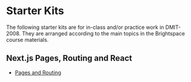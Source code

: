 # Starter Kits

The following starter kits are for in-class and/or practice work in DMIT-2008. They are arranged according to the main topics in the Brightspace course materials.

## Next.js Pages, Routing and React

- [Pages and Routing](./nextjs-pages-and-space-START/README.md)
